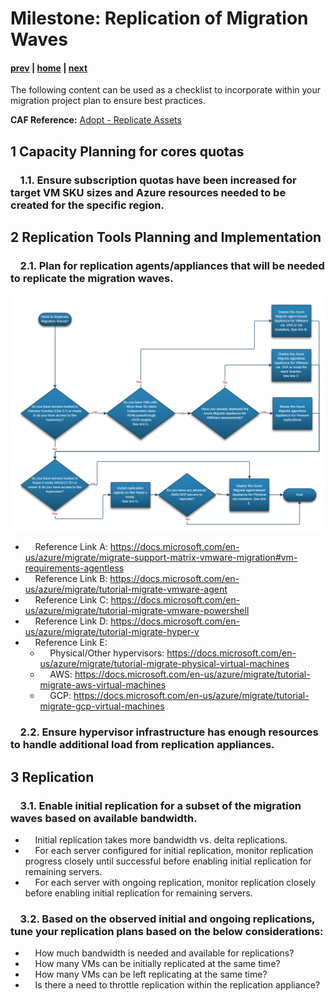# Milestone: Replication of Migration Waves

#### [prev](./landingzone.md) | [home](./welcome.md)  | [next](./testing.md)

The following content can be used as a checklist to incorporate within your migration project plan to ensure best practices.

**CAF Reference:** [Adopt - Replicate Assets](https://docs.microsoft.com/en-us/azure/cloud-adoption-framework/migrate/migration-considerations/migrate/replicate)

## **1 Capacity Planning for cores quotas** 

### &nbsp;&nbsp;&nbsp;&nbsp;1.1\. Ensure subscription quotas have been increased for target VM SKU sizes and Azure resources needed to be created for the specific region.

## **2 Replication Tools Planning and Implementation** 
### &nbsp;&nbsp;&nbsp;&nbsp;2.1\.  Plan for replication agents/appliances that will be needed to replicate the migration waves. 

![Concept Diagram](https://github.com/Azure/fta-liftandshift-dcmigration/blob/main/png/replication-workflow.PNG)

- &nbsp;&nbsp;&nbsp;&nbsp;Reference Link A: https://docs.microsoft.com/en-us/azure/migrate/migrate-support-matrix-vmware-migration#vm-requirements-agentless
- &nbsp;&nbsp;&nbsp;&nbsp;Reference Link B: https://docs.microsoft.com/en-us/azure/migrate/tutorial-migrate-vmware-agent
- &nbsp;&nbsp;&nbsp;&nbsp;Reference Link C: https://docs.microsoft.com/en-us/azure/migrate/tutorial-migrate-vmware-powershell
- &nbsp;&nbsp;&nbsp;&nbsp;Reference Link D: https://docs.microsoft.com/en-us/azure/migrate/tutorial-migrate-hyper-v
- &nbsp;&nbsp;&nbsp;&nbsp;Reference Link E: 
    - &nbsp;&nbsp;&nbsp;&nbsp;Physical/Other hypervisors: https://docs.microsoft.com/en-us/azure/migrate/tutorial-migrate-physical-virtual-machines
    - &nbsp;&nbsp;&nbsp;&nbsp;AWS: https://docs.microsoft.com/en-us/azure/migrate/tutorial-migrate-aws-virtual-machines
    - &nbsp;&nbsp;&nbsp;&nbsp;GCP: https://docs.microsoft.com/en-us/azure/migrate/tutorial-migrate-gcp-virtual-machines

### &nbsp;&nbsp;&nbsp;&nbsp;2.2\. Ensure hypervisor infrastructure has enough resources to handle additional load from replication appliances.

## **3 Replication** 

### &nbsp;&nbsp;&nbsp;&nbsp;3.1\. Enable initial replication for a subset of the migration waves based on available bandwidth.
- &nbsp;&nbsp;&nbsp;&nbsp;Initial replication takes more bandwidth vs. delta replications.
- &nbsp;&nbsp;&nbsp;&nbsp;For each server configured for initial replication, monitor replication progress closely until successful before enabling initial replication for remaining servers.
- &nbsp;&nbsp;&nbsp;&nbsp;For each server with ongoing replication, monitor replication closely before enabling initial replication for remaining servers.

### &nbsp;&nbsp;&nbsp;&nbsp;3.2\. Based on the observed initial and ongoing replications, tune your replication plans based on the below considerations:

- &nbsp;&nbsp;&nbsp;&nbsp;How much bandwidth is needed and available for replications?
- &nbsp;&nbsp;&nbsp;&nbsp;How many VMs can be initially replicated at the same time?
- &nbsp;&nbsp;&nbsp;&nbsp;How many VMs can be left replicating at the same time?
- &nbsp;&nbsp;&nbsp;&nbsp;Is there a need to throttle replication within the replication appliance? 
 
